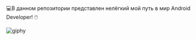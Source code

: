💻В данном репозитории представлен нелёгкий мой путь в мир Android Developer! 🖱️

![giphy](https://user-images.githubusercontent.com/95831815/149985073-65cf7466-e9c0-4586-9682-96999b18921b.gif)

